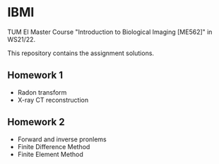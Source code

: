# IBMI
TUM EI Master Course "Introduction to Biological Imaging [ME562]" in WS21/22.

This repository contains the assignment solutions.

## Homework 1

* Radon transform
* X-ray CT reconstruction 

## Homework 2

* Forward and inverse pronlems
* Finite Difference Method
* Finite Element Method

